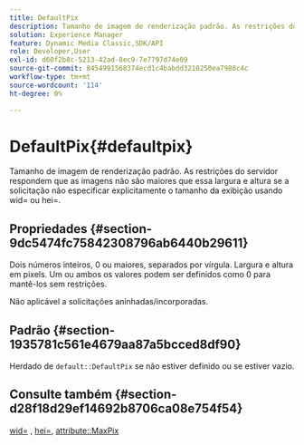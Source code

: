 ```yaml
---
title: DefaultPix
description: Tamanho de imagem de renderização padrão. As restrições do servidor respondem que as imagens não são maiores que essa largura e altura se a solicitação não especificar explicitamente o tamanho da exibição usando wid= ou hei=.
solution: Experience Manager
feature: Dynamic Media Classic,SDK/API
role: Developer,User
exl-id: d60f2b8c-5213-42ad-8ec9-7e7797d74e09
source-git-commit: 8454991568374ecd1c4babdd3210250ea7988c4c
workflow-type: tm+mt
source-wordcount: '114'
ht-degree: 0%

---
```


# DefaultPix{#defaultpix}

Tamanho de imagem de renderização padrão. As restrições do servidor respondem que as imagens não são maiores que essa largura e altura se a solicitação não especificar explicitamente o tamanho da exibição usando wid= ou hei=.

## Propriedades {#section-9dc5474fc75842308796ab6440b29611}

Dois números inteiros, 0 ou maiores, separados por vírgula. Largura e altura em pixels. Um ou ambos os valores podem ser definidos como 0 para mantê-los sem restrições.

Não aplicável a solicitações aninhadas/incorporadas.

## Padrão {#section-1935781c561e4679aa87a5bcced8df90}

Herdado de `default::DefaultPix` se não estiver definido ou se estiver vazio.

## Consulte também {#section-d28f18d29ef14692b8706ca08e754f54}

[wid=](../../../../../ir-api/http-protocol/image-rendering-api-ref/c-ir-http-protocol-ref/c-ir-http-protocol-command-reference/r-ir-wid.md#reference-b7e691b0624941168c94b2749ae233ec) , [hei=](../../../../../ir-api/http-protocol/image-rendering-api-ref/c-ir-http-protocol-ref/c-ir-http-protocol-command-reference/r-ir-hei.md#reference-1c08f60365a94417a39867c09cac5478), [attribute::MaxPix](../../../../../ir-api/material-cat/image-rendering-api-ref/c-ir-material-catalog/c-ir-attributes-reference/r-ir-maxpix.md#reference-569f186bbc2840a6bd3cffa8ff3e7657)
